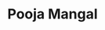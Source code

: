 ---
authid: ug-2019-pooja-mangal
title: Pooja Mangal
biosmall: "Pooja is a 2019 batch student of Government Medical College, Ratlam"
biolarge: 
avatar: f
twitter: 
instagram:
---